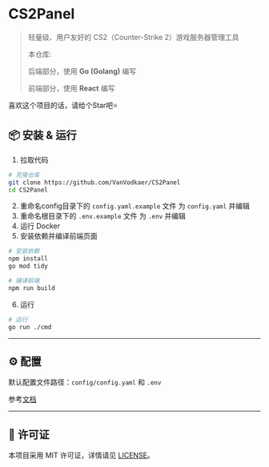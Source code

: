 # CS2Panel

> 轻量级、用户友好的 CS2（Counter-Strike 2）游戏服务器管理工具
>
> 本仓库:
> 
> 后端部分，使用 **Go (Golang)** 编写
> 
> 前端部分，使用 **React** 编写

 喜欢这个项目的话，请给个Star吧⭐

## 📦 安装 & 运行

1. 拉取代码

```bash
# 克隆仓库
git clone https://github.com/VanVodkaer/CS2Panel
cd CS2Panel
```

2. 重命名config目录下的 `config.yaml.example` 文件 为 `config.yaml` 并编辑
3. 重命名根目录下的 `.env.example` 文件 为 `.env` 并编辑
4. 运行 Docker
5. 安装依赖并编译前端页面

```bash
# 安装依赖
npm install
go mod tidy

# 编译前端
npm run build
```

6. 运行

```bash
# 运行
go run ./cmd
```

---

## ⚙️ 配置

默认配置文件路径：`config/config.yaml` 和 `.env`

参考[文档](./docs/config.md)

---

## 📄 许可证

本项目采用 MIT 许可证，详情请见 [LICENSE](./LICENSE)。
